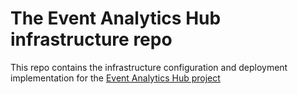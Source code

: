 # The Event Analytics Hub infrastructure repo

This repo contains the infrastructure configuration and deployment implementation for the [Event Analytics Hub project](https://blog.nick.shimokochi.com/post/building-an-event-analytics-hub-a-journey-in-software-development)
